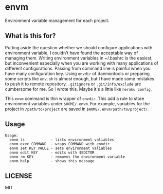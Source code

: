 # envm

Environment variable management for each project. 


## What is this for?

Putting aside the question whether we should configure applications with environment variable,
I couldn't have found the acceptable way of managing them.
Writing environment variables in ~/.bashrc is the easiest, but inconvenient especially when you are working with many applications of different configurations.
Passing from command line is painful when you have many configuration key.
Using `envdir` of daemontools or preparing some scripts like `env.sh` is almost enough, but I have made some mistakes to push it to remote repository. `.gitignore` or `.git/info/exclude` are cumbersome for me. So I wrote this. Maybe it's a little like `heroku config`.

This `envm` command is thin wrapper of `envdir`. This add a rule to store environment variables under `$HOME/.envm`.
For example, variables for the project in `/path/to/project` are saved in `$HOME/.envm/path/to/project/`.


## Usage

```
Usage:
  envm ls            - lists environment valiables
  envm exec COMMAND  - wraps COMMAND with envdir
  envm set KEY VALUE - sets environment valiables
  envm edit KEY      - edits with $EDITOR
  envm rm KEY        - removes the environment variable
  envm help          - shows this message
```

## LICENSE

MIT

